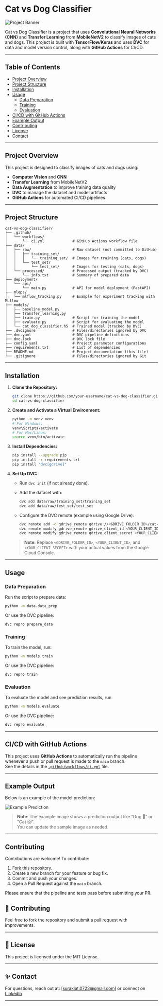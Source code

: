 # Cat vs Dog Classifier

![Project Banner](images/banner.png)

Cat vs Dog Classifier is a project that uses **Convolutional Neural Networks (CNN)** and **Transfer Learning** from **MobileNetV2** to classify images of cats and dogs. This project is built with **TensorFlow/Keras** and uses **DVC** for data and model version control, along with **GitHub Actions** for CI/CD.

---

## Table of Contents

- [Project Overview](#project-overview)
- [Project Structure](#project-structure)
- [Installation](#installation)
- [Usage](#usage)
  - [Data Preparation](#data-preparation)
  - [Training](#training)
  - [Evaluation](#evaluation)
- [CI/CD with GitHub Actions](#cicd-with-github-actions)
- [Example Output](#example-output)
- [Contributing](#contributing)
- [License](#license)
- [Contact](#contact)

---

## Project Overview

This project is designed to classify images of cats and dogs using:
- **Computer Vision** and **CNN**
- **Transfer Learning** from MobileNetV2
- **Data Augmentation** to improve training data quality
- **DVC** to manage the dataset and model artifacts
- **GitHub Actions** for automated CI/CD pipelines

---

## Project Structure

```
cat-vs-dog-classifier/
├── .github/
│   └── workflows/
│       └── ci.yml             # GitHub Actions workflow file
├── data/
│   ├── raw/                   # Raw dataset (not committed to GitHub)
│   │   ├── training_set/
│   │   │   └── training_set/  # Images for training (cats, dogs)
│   │   └── test_set/
│   │       └── test_set/      # Images for testing (cats, dogs)
│   └── processed/             # Processed output (tracked by DVC)
│       └── info.txt           # Summary of prepared data
├── deployment/
│   └── api/
│       └── main.py            # API for model deployment (FastAPI)
├── mlops/
│   └── mlflow_tracking.py     # Example for experiment tracking with MLflow
├── models/
│   ├── baseline_model.py
│   ├── transfer_learning.py
│   ├── train.py               # Script for training the model
│   ├── evaluate.py            # Script for evaluating the model
│   └── cat_dog_classifier.h5  # Trained model (tracked by DVC)
├── .dvcignore                 # Files/directories ignored by DVC
├── dvc.yaml                   # DVC pipeline definitions
├── dvc.lock                   # DVC lock file
├── config.yaml                # Project parameter configurations
├── requirements.txt           # List of dependencies
├── README.md                  # Project documentation (this file)
└── .gitignore                 # Files/directories ignored by Git
```

---

## Installation

1. **Clone the Repository:**

   ```bash
   git clone https://github.com/your-username/cat-vs-dog-classifier.git
   cd cat-vs-dog-classifier
   ```

2. **Create and Activate a Virtual Environment:**

   ```bash
   python -m venv venv
   # For Windows:
   venv\Scripts\activate
   # For Mac/Linux:
   source venv/bin/activate
   ```

3. **Install Dependencies:**

   ```bash
   pip install --upgrade pip
   pip install -r requirements.txt
   pip install "dvc[gdrive]"
   ```

4. **Set Up DVC:**
   - Run `dvc init` (if not already done).
   - Add the dataset with:
     ```bash
     dvc add data/raw/training_set/training_set
     dvc add data/raw/test_set/test_set
     ```
   - Configure the DVC remote (example using Google Drive):

     ```bash
     dvc remote add -d gdrive_remote gdrive://<GDRIVE_FOLDER_ID>/cat-vs-dog-classifier
     dvc remote modify gdrive_remote gdrive_client_id <YOUR_CLIENT_ID>
     dvc remote modify gdrive_remote gdrive_client_secret <YOUR_CLIENT_SECRET>
     ```

   > **Note:** Replace `<GDRIVE_FOLDER_ID>`, `<YOUR_CLIENT_ID>`, and `<YOUR_CLIENT_SECRET>` with your actual values from the Google Cloud Console.

---

## Usage

### Data Preparation

Run the script to prepare data:
```bash
python -m data.data_prep
```
Or use the DVC pipeline:
```bash
dvc repro prepare_data
```

### Training

To train the model, run:
```bash
python -m models.train
```
Or use the DVC pipeline:
```bash
dvc repro train
```

### Evaluation

To evaluate the model and see prediction results, run:
```bash
python -m models.evaluate
```
Or use the DVC pipeline:
```bash
dvc repro evaluate
```

---

## CI/CD with GitHub Actions

This project uses **GitHub Actions** to automatically run the pipeline whenever a push or pull request is made to the `main` branch.  
See the details in the [`.github/workflows/ci.yml`](.github/workflows/ci.yml) file.

---

## Example Output

Below is an example of the model prediction:

![Example Prediction](images/prediction_example.png)

> **Note:** The example image shows a prediction output like "Dog 🐶" or "Cat 🐱".  
> You can update the sample image as needed.

---

## Contributing

Contributions are welcome! To contribute:
1. Fork this repository.
2. Create a new branch for your feature or bug fix.
3. Commit and push your changes.
4. Open a Pull Request against the `main` branch.

Please ensure that the pipeline and tests pass before submitting your PR.

## 🤝 Contributing
Feel free to fork the repository and submit a pull request with improvements.

---

## 📜 License
This project is licensed under the MIT License.

---

## ✨ Contact
For questions, reach out at: [surakiat.0723@gmail.com] or connect on [LinkedIn](https://www.linkedin.com/in/surakiat-kansa-ard-171942351/)

---
